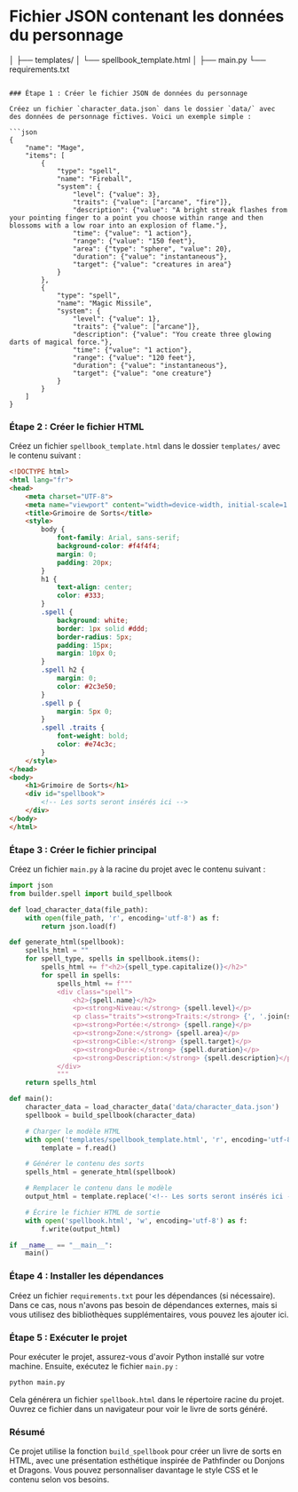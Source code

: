 # Fichier JSON contenant les données du personnage
│
├── templates/
│   └── spellbook_template.html
│
├── main.py
└── requirements.txt
```

### Étape 1 : Créer le fichier JSON de données du personnage

Créez un fichier `character_data.json` dans le dossier `data/` avec des données de personnage fictives. Voici un exemple simple :

```json
{
    "name": "Mage",
    "items": [
        {
            "type": "spell",
            "name": "Fireball",
            "system": {
                "level": {"value": 3},
                "traits": {"value": ["arcane", "fire"]},
                "description": {"value": "A bright streak flashes from your pointing finger to a point you choose within range and then blossoms with a low roar into an explosion of flame."},
                "time": {"value": "1 action"},
                "range": {"value": "150 feet"},
                "area": {"type": "sphere", "value": 20},
                "duration": {"value": "instantaneous"},
                "target": {"value": "creatures in area"}
            }
        },
        {
            "type": "spell",
            "name": "Magic Missile",
            "system": {
                "level": {"value": 1},
                "traits": {"value": ["arcane"]},
                "description": {"value": "You create three glowing darts of magical force."},
                "time": {"value": "1 action"},
                "range": {"value": "120 feet"},
                "duration": {"value": "instantaneous"},
                "target": {"value": "one creature"}
            }
        }
    ]
}
```

### Étape 2 : Créer le fichier HTML

Créez un fichier `spellbook_template.html` dans le dossier `templates/` avec le contenu suivant :

```html
<!DOCTYPE html>
<html lang="fr">
<head>
    <meta charset="UTF-8">
    <meta name="viewport" content="width=device-width, initial-scale=1.0">
    <title>Grimoire de Sorts</title>
    <style>
        body {
            font-family: Arial, sans-serif;
            background-color: #f4f4f4;
            margin: 0;
            padding: 20px;
        }
        h1 {
            text-align: center;
            color: #333;
        }
        .spell {
            background: white;
            border: 1px solid #ddd;
            border-radius: 5px;
            padding: 15px;
            margin: 10px 0;
        }
        .spell h2 {
            margin: 0;
            color: #2c3e50;
        }
        .spell p {
            margin: 5px 0;
        }
        .spell .traits {
            font-weight: bold;
            color: #e74c3c;
        }
    </style>
</head>
<body>
    <h1>Grimoire de Sorts</h1>
    <div id="spellbook">
        <!-- Les sorts seront insérés ici -->
    </div>
</body>
</html>
```

### Étape 3 : Créer le fichier principal

Créez un fichier `main.py` à la racine du projet avec le contenu suivant :

```python
import json
from builder.spell import build_spellbook

def load_character_data(file_path):
    with open(file_path, 'r', encoding='utf-8') as f:
        return json.load(f)

def generate_html(spellbook):
    spells_html = ""
    for spell_type, spells in spellbook.items():
        spells_html += f"<h2>{spell_type.capitalize()}</h2>"
        for spell in spells:
            spells_html += f"""
            <div class="spell">
                <h2>{spell.name}</h2>
                <p><strong>Niveau:</strong> {spell.level}</p>
                <p class="traits"><strong>Traits:</strong> {', '.join(spell.traits)}</p>
                <p><strong>Portée:</strong> {spell.range}</p>
                <p><strong>Zone:</strong> {spell.area}</p>
                <p><strong>Cible:</strong> {spell.target}</p>
                <p><strong>Durée:</strong> {spell.duration}</p>
                <p><strong>Description:</strong> {spell.description}</p>
            </div>
            """
    return spells_html

def main():
    character_data = load_character_data('data/character_data.json')
    spellbook = build_spellbook(character_data)

    # Charger le modèle HTML
    with open('templates/spellbook_template.html', 'r', encoding='utf-8') as f:
        template = f.read()

    # Générer le contenu des sorts
    spells_html = generate_html(spellbook)

    # Remplacer le contenu dans le modèle
    output_html = template.replace('<!-- Les sorts seront insérés ici -->', spells_html)

    # Écrire le fichier HTML de sortie
    with open('spellbook.html', 'w', encoding='utf-8') as f:
        f.write(output_html)

if __name__ == "__main__":
    main()
```

### Étape 4 : Installer les dépendances

Créez un fichier `requirements.txt` pour les dépendances (si nécessaire). Dans ce cas, nous n'avons pas besoin de dépendances externes, mais si vous utilisez des bibliothèques supplémentaires, vous pouvez les ajouter ici.

### Étape 5 : Exécuter le projet

Pour exécuter le projet, assurez-vous d'avoir Python installé sur votre machine. Ensuite, exécutez le fichier `main.py` :

```bash
python main.py
```

Cela générera un fichier `spellbook.html` dans le répertoire racine du projet. Ouvrez ce fichier dans un navigateur pour voir le livre de sorts généré.

### Résumé

Ce projet utilise la fonction `build_spellbook` pour créer un livre de sorts en HTML, avec une présentation esthétique inspirée de Pathfinder ou Donjons et Dragons. Vous pouvez personnaliser davantage le style CSS et le contenu selon vos besoins.